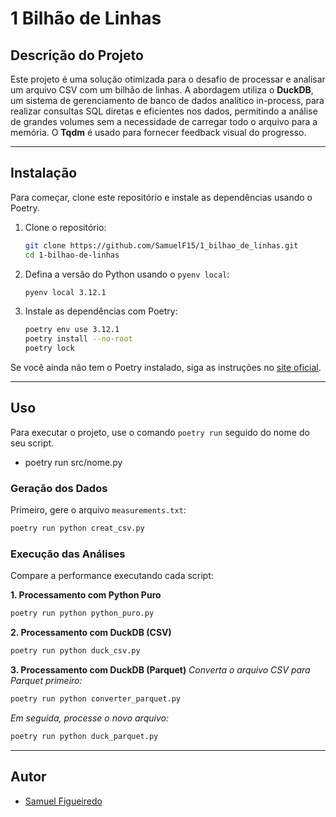 # 1 Bilhão de Linhas

## Descrição do Projeto

Este projeto é uma solução otimizada para o desafio de processar e analisar um arquivo CSV com um bilhão de linhas. A abordagem utiliza o **DuckDB**, um sistema de gerenciamento de banco de dados analítico in-process, para realizar consultas SQL diretas e eficientes nos dados, permitindo a análise de grandes volumes sem a necessidade de carregar todo o arquivo para a memória. O **Tqdm** é usado para fornecer feedback visual do progresso.

-----

## Instalação

Para começar, clone este repositório e instale as dependências usando o Poetry.

1.  Clone o repositório:
    ```bash
    git clone https://github.com/SamuelF15/1_bilhao_de_linhas.git
    cd 1-bilhao-de-linhas
    ```
2.  Defina a versão do Python usando o `pyenv local`:
    ```bash
    pyenv local 3.12.1
    ```
3.  Instale as dependências com Poetry:
    ```bash
    poetry env use 3.12.1
    poetry install --no-root
    poetry lock
    ```

Se você ainda não tem o Poetry instalado, siga as instruções no [site oficial](https://python-poetry.org/docs/#installation).

-----

## Uso

Para executar o projeto, use o comando `poetry run` seguido do nome do seu script. 

- poetry run src/nome.py

### Geração dos Dados

Primeiro, gere o arquivo `measurements.txt`:

```bash
poetry run python creat_csv.py
```

### Execução das Análises

Compare a performance executando cada script:

**1. Processamento com Python Puro**

```bash
poetry run python python_puro.py
```

**2. Processamento com DuckDB (CSV)**

```bash
poetry run python duck_csv.py
```

**3. Processamento com DuckDB (Parquet)**
*Converta o arquivo CSV para Parquet primeiro:*

```bash
poetry run python converter_parquet.py
```

*Em seguida, processe o novo arquivo:*

```bash
poetry run python duck_parquet.py
```

-----

## Autor

  * [Samuel Figueiredo](https://www.google.com/search?q=https://github.com/SamuelF15)

